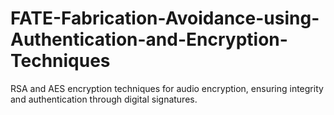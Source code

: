 # FATE-Fabrication-Avoidance-using-Authentication-and-Encryption-Techniques

RSA and AES encryption techniques for audio encryption, ensuring integrity and authentication through digital signatures.
